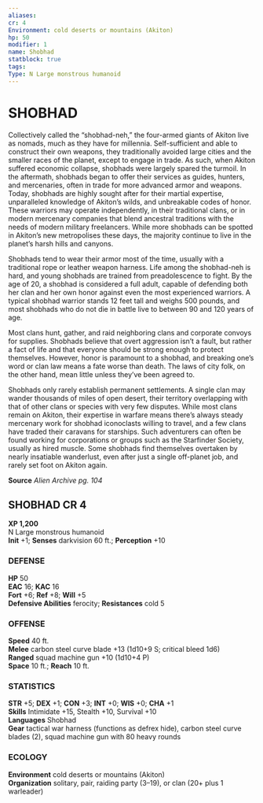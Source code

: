 ```yaml
---
aliases: 
cr: 4
Environment: cold deserts or mountains (Akiton)  
hp: 50
modifier: 1
name: Shobhad
statblock: true
tags: 
Type: N Large monstrous humanoid  
---
```

# SHOBHAD
Collectively called the “shobhad-neh,” the four-armed giants of Akiton live as nomads, much as they have for millennia. Self-sufficient and able to construct their own weapons, they traditionally avoided large cities and the smaller races of the planet, except to engage in trade. As such, when Akiton suffered economic collapse, shobhads were largely spared the turmoil. In the aftermath, shobhads began to offer their services as guides, hunters, and mercenaries, often in trade for more advanced armor and weapons. Today, shobhads are highly sought after for their martial expertise, unparalleled knowledge of Akiton’s wilds, and unbreakable codes of honor. These warriors may operate independently, in their traditional clans, or in modern mercenary companies that blend ancestral traditions with the needs of modern military freelancers. While more shobhads can be spotted in Akiton’s new metropolises these days, the majority continue to live in the planet’s harsh hills and canyons.

Shobhads tend to wear their armor most of the time, usually with a traditional rope or leather weapon harness. Life among the shobhad-neh is hard, and young shobhads are trained from preadolescence to fight. By the age of 20, a shobhad is considered a full adult, capable of defending both her clan and her own honor against even the most experienced warriors. A typical shobhad warrior stands 12 feet tall and weighs 500 pounds, and most shobhads who do not die in battle live to between 90 and 120 years of age.

Most clans hunt, gather, and raid neighboring clans and corporate convoys for supplies. Shobhads believe that overt aggression isn’t a fault, but rather a fact of life and that everyone should be strong enough to protect themselves. However, honor is paramount to a shobhad, and breaking one’s word or clan law means a fate worse than death. The laws of city folk, on the other hand, mean little unless they’ve been agreed to.

Shobhads only rarely establish permanent settlements. A single clan may wander thousands of miles of open desert, their territory overlapping with that of other clans or species with very few disputes. While most clans remain on Akiton, their expertise in warfare means there’s always steady mercenary work for shobhad iconoclasts willing to travel, and a few clans have traded their caravans for starships. Such adventurers can often be found working for corporations or groups such as the Starfinder Society, usually as hired muscle. Some shobhads find themselves overtaken by nearly insatiable wanderlust, even after just a single off-planet job, and rarely set foot on Akiton again.


**Source** _Alien Archive pg. 104_

## SHOBHAD CR 4

**XP 1,200**  
N Large monstrous humanoid  
**Init** +1; **Senses** darkvision 60 ft.; **Perception** +10  

### DEFENSE

**HP** 50  
**EAC** 16; **KAC** 16  
**Fort** +6; **Ref** +8; **Will** +5  
**Defensive Abilities** ferocity; **Resistances** cold 5  

### OFFENSE

**Speed** 40 ft.  
**Melee** carbon steel curve blade +13 (1d10+9 S; critical bleed 1d6)  
**Ranged** squad machine gun +10 (1d10+4 P)  
**Space** 10 ft.; **Reach** 10 ft.

### STATISTICS

**STR** +5; **DEX** +1; **CON** +3; **INT** +0; **WIS** +0; **CHA** +1  
**Skills** Intimidate +15, Stealth +10, Survival +10  
**Languages** Shobhad  
**Gear** tactical war harness (functions as defrex hide), carbon steel curve blades (2), squad machine gun with 80 heavy rounds

### ECOLOGY

**Environment** cold deserts or mountains (Akiton)  
**Organization** solitary, pair, raiding party (3–19), or clan (20+ plus 1 warleader)
